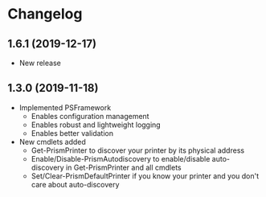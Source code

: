 ﻿# Changelog
## 1.6.1 (2019-12-17)

- New release

## 1.3.0 (2019-11-18)

- Implemented PSFramework
  - Enables configuration management
  - Enables robust and lightweight logging
  - Enables better validation
- New cmdlets added
  - Get-PrismPrinter to discover your printer by its physical address
  - Enable/Disable-PrismAutodiscovery to enable/disable auto-discovery in Get-PrismPrinter and all cmdlets
  - Set/Clear-PrismDefaultPrinter if you know your printer and you don't care about auto-discovery
  
